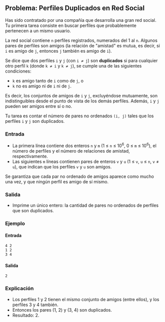 ## Problema: Perfiles Duplicados en Red Social

Has sido contratado por una compañía que desarrolla una gran red social. Tu primera tarea consiste en buscar perfiles que probablemente pertenecen a un mismo usuario.

La red social contiene `n` perfiles registrados, numerados del 1 al `n`. Algunos pares de perfiles son amigos (la relación de "amistad" es mutua, es decir, si `i` es amigo de `j`, entonces `j` también es amigo de `i`).

Se dice que dos perfiles `i` y `j` (con `i ≠ j`) son **duplicados** si para cualquier otro perfil `k` (donde `k ≠ i` y `k ≠ j`), se cumple una de las siguientes condiciones:

* `k` es amigo tanto de `i` como de `j`, o
* `k` no es amigo ni de `i` ni de `j`.

Es decir, los conjuntos de amigos de `i` y `j`, excluyéndose mutuamente, son indistinguibles desde el punto de vista de los demás perfiles. Además, `i` y `j` pueden ser amigos entre sí o no.

Tu tarea es contar el número de pares no ordenados `(i, j)` tales que los perfiles `i` y `j` son duplicados.

### Entrada

* La primera línea contiene dos enteros `n` y `m` (1 ≤ `n` ≤ 10<sup>6</sup>, 0 ≤ `m` ≤ 10<sup>6</sup>), el número de perfiles y el número de relaciones de amistad, respectivamente.
* Las siguientes `m` líneas contienen pares de enteros `v` y `u` (1 ≤ `v`, `u` ≤ `n`, `v` ≠ `u`), que indican que los perfiles `v` y `u` son amigos.

Se garantiza que cada par no ordenado de amigos aparece como mucho una vez, y que ningún perfil es amigo de sí mismo.

### Salida

* Imprime un único entero: la cantidad de pares no ordenados de perfiles que son duplicados.

### Ejemplo

#### Entrada

```
4 2
1 2
3 4
```

#### Salida

```
2
```

### Explicación

* Los perfiles 1 y 2 tienen el mismo conjunto de amigos (entre ellos), y los perfiles 3 y 4 también.
* Entonces los pares (1, 2) y (3, 4) son duplicados.
* Resultado: 2.
